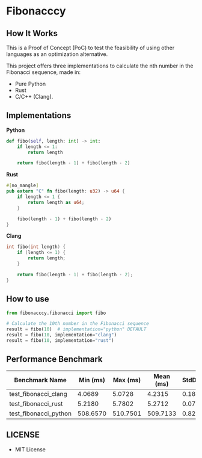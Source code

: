 # Fibonacccy

## How It Works

This is a Proof of Concept (PoC) to test the feasibility of using other languages as an optimization alternative.

This project offers three implementations to calculate the nth number in the Fibonacci sequence, made in:

- Pure Python
- Rust
- C/C++ (Clang).

## Implementations

**Python**

```python
def fibo(self, length: int) -> int:
    if length <= 1:
        return length

    return fibo(length - 1) + fibo(length - 2)
```

**Rust**

```rust
#[no_mangle]
pub extern "C" fn fibo(length: u32) -> u64 {
    if length <= 1 {
        return length as u64;
    }

    fibo(length - 1) + fibo(length - 2)
}
```

**Clang**

```c
int fibo(int length) {
    if (length <= 1) {
        return length;
    }

    return fibo(length - 1) + fibo(length - 2);
}
```

## How to use

```python
from fibonacccy.fibonacci import fibo

# Calculate the 10th number in the Fibonacci sequence
result = fibo(10)  # implementation="python" DEFAULT
result = fibo(10, implementation="clang")
result = fibo(10, implementation="rust")
```

## Performance Benchmark

| Benchmark Name        | Min (ms) | Max (ms) | Mean (ms) | StdDev | Median   | IQR    | Outliers | OPS      | Rounds | Iterations |
| --------------------- | -------- | -------- | --------- | ------ | -------- | ------ | -------- | -------- | ------ | ---------- |
| test_fibonacci_clang  | 4.0689   | 5.0728   | 4.2315    | 0.1857 | 4.1928   | 0.1157 | 27;28    | 236.3224 | 233    | 1          |
| test_fibonacci_rust   | 5.2180   | 5.7802   | 5.2712    | 0.0752 | 5.2443   | 0.0421 | 19;20    | 189.7092 | 169    | 1          |
| test_fibonacci_python | 508.6570 | 510.7501 | 509.7133  | 0.8249 | 509.7957 | 1.2900 | 2;0      | 1.9619   | 5      | 1          |

## LICENSE

- MIT License

